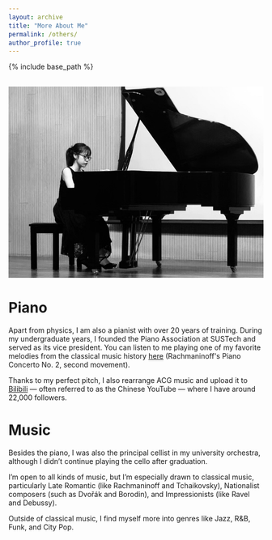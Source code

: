 ```yaml
---
layout: archive
title: "More About Me"
permalink: /others/
author_profile: true
---
```

{% include base_path %}

<br/><img src='/images/Piano.png'>

# Piano 

Apart from physics, I am also a pianist with over 20 years of training. During my undergraduate years, I founded the Piano Association at SUSTech and served as its vice president. You can listen to me playing one of my favorite melodies from the classical music history [here](https://www.douban.com/doubanapp/dispatch?uri=%2Fstatus%2F3986204497%2F%3F_spm_id%3DMTE0NDk3NTQw&_i=488410099fdbc81&dt_dapp=1) (Rachmaninoff's Piano Concerto No. 2, second movement).

Thanks to my perfect pitch, I also rearrange ACG music and upload it to [Bilibili](https://space.bilibili.com/2215256?spm_id_from=333.337.0.0) — often referred to as the Chinese YouTube — where I have around 22,000 followers.



# Music

Besides the piano, I was also the principal cellist in my university orchestra, although I didn’t continue playing the cello after graduation.

I’m open to all kinds of music, but I’m especially drawn to classical music, particularly Late Romantic (like Rachmaninoff and Tchaikovsky), Nationalist composers (such as Dvořák and Borodin), and Impressionists (like Ravel and Debussy).

Outside of classical music, I find myself more into genres like Jazz, R&B, Funk, and City Pop. 
